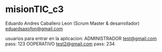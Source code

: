 # misionTIC_c3
Eduardo Andres Caballero Leon (Scrum Master & desarrollador) eduardsaxofon@gmail.com

usuarios para entrar en la aplicacion:
  ADMINISTRADOR test@gmail.com pass: 123
  OOPERATIVO    test2@gmail.com pass: 234
